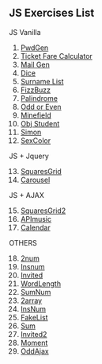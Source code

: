 ## JS Exercises List

JS Vanilla

1. [PwdGen](https://giampaolo1.github.io/js-pwdgen-wannabe/)
2. [Ticket Fare Calculator](https://giampaolo1.github.io/js-biglietto-treno/)
3. [Mail Gen](https://giampaolo1.github.io/js-mail-dadi/)
4. [Dice](https://giampaolo1.github.io/js-mail-dadi/)
5. [Surname List](https://giampaolo1.github.io/js-lista-cognomi/)
6. [FizzBuzz](https://giampaolo1.github.io/js-fizzbuzz/)
7. [Palindrome](https://giampaolo1.github.io/js-paliedispari/)
8. [Odd or Even](https://giampaolo1.github.io/js-paliedispari/)
9. [Minefield](https://giampaolo1.github.io/js-campominato/)
10. [Obj Student](https://giampaolo1.github.io/js-oggetti-studenti/)
11. [Simon](https://giampaolo1.github.io/js-simon-sexcolor/)
12. [SexColor](https://giampaolo1.github.io/js-simon-sexcolor/)

JS + Jquery

13. [SquaresGrid](https://giampaolo1.github.io/js-jq-grigliaquadrati/)
14. [Carousel](https://giampaolo1.github.io/js-jq-carousel/)

JS + AJAX

15. [SquaresGrid2](https://giampaolo1.github.io/js-jq-ajax-grigliaquad/)
16. [APImusic](https://giampaolo1.github.io/js-jq-ajax-api-musica/)
17. [Calendar](https://giampaolo1.github.io/ajax-ex-calendar/)

OTHERS

18. [2num](https://giampaolo1.github.io/js-pwdgen-wannabe/)
19. [Insnum](https://giampaolo1.github.io/js-pwdgen-wannabe/)
20. [Invited](https://giampaolo1.github.io/js-pwdgen-wannabe/)
21. [WordLength](https://giampaolo1.github.io/js-pwdgen-wannabe/)
22. [SumNum](https://giampaolo1.github.io/js-pwdgen-wannabe/)
23. [2array](https://giampaolo1.github.io/js-pwdgen-wannabe/)
24. [InsNum](https://giampaolo1.github.io/js-pwdgen-wannabe/)
25. [FakeList](https://giampaolo1.github.io/js-pwdgen-wannabe/)
26. [Sum](https://giampaolo1.github.io/js-pwdgen-wannabe/)
27. [Invited2](https://giampaolo1.github.io/js-pwdgen-wannabe/)
28. [Moment](https://giampaolo1.github.io/js-pwdgen-wannabe/)
29. [OddAjax](https://giampaolo1.github.io/js-pwdgen-wannabe/)
